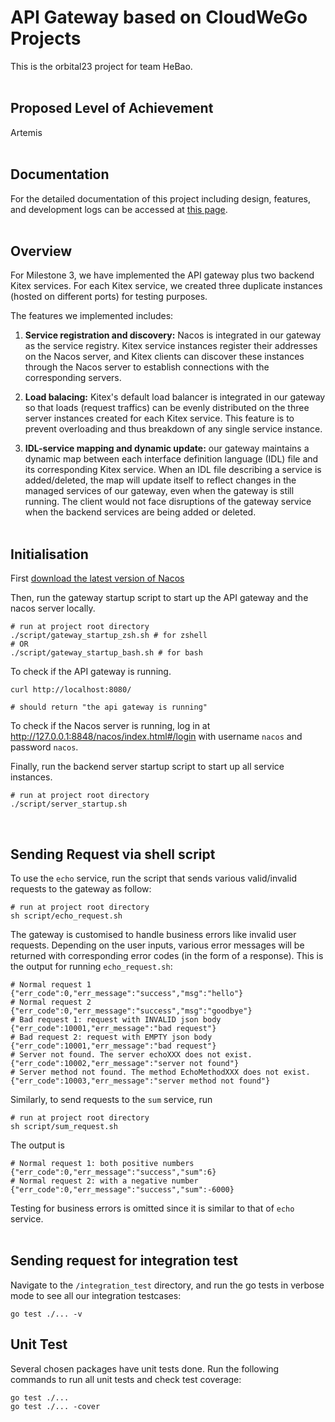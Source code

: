 # API Gateway based on CloudWeGo Projects
This is the orbital23 project for team HeBao.
<br></br>


## Proposed Level of Achievement
Artemis
<br></br>


## Documentation

For the detailed documentation of this project including design, features, and development logs can be accessed at [this page](https://cloud-orchid-e5c.notion.site/API-Gateway-based-on-CloudWeGo-Projects-6b6f65e1a3034a8d8d1a98af719a884a?pvs=4).
<br></br>


## Overview

For Milestone 3, we have implemented the API gateway plus two backend Kitex services. For each Kitex service, we created three duplicate instances (hosted on different ports) for testing purposes. 

The features we implemented includes:
1. **Service registration and discovery:** Nacos is integrated in our gateway as the service registry. Kitex service instances register their addresses on the Nacos server, and Kitex clients can discover these instances through the Nacos server to establish connections with the corresponding servers.

2. **Load balacing:** Kitex's default load balancer is integrated in our gateway so that loads (request traffics) can be evenly distributed on the three server instances created for each Kitex service. This feature is to prevent overloading and thus breakdown of any single service instance.

3. **IDL-service mapping and dynamic update:** our gateway maintains a dynamic map between each interface definition language (IDL) file and its corresponding Kitex service. When an IDL file describing a service is added/deleted, the map will update itself to reflect changes in the managed services of our gateway, even when the gateway is still running. The client would not face disruptions of the gateway service when the backend services are being added or deleted.
<br></br>

## Initialisation

First [download the latest version of Nacos](https://github.com/alibaba/nacos/releases)

Then, run the gateway startup script to start up the API gateway and the nacos server locally.
```shell
# run at project root directory
./script/gateway_startup_zsh.sh # for zshell
# OR
./script/gateway_startup_bash.sh # for bash
```

To check if the API gateway is running.
```shell
curl http://localhost:8080/

# should return "the api gateway is running"
```

To check if the Nacos server is running, log in at http://127.0.0.1:8848/nacos/index.html#/login with username `nacos` and password `nacos`.

Finally, run the backend server startup script to start up all service instances.
```shell
# run at project root directory
./script/server_startup.sh
```
<br>

## Sending Request via shell script

To use the `echo` service, run the script that sends various valid/invalid requests to the gateway as follow:
```shell
# run at project root directory
sh script/echo_request.sh
```

The gateway is customised to handle business errors like invalid user requests. Depending on the user inputs, various error messages will be returned with corresponding error codes (in the form of a response). This is the output for running `echo_request.sh`:
```shell
# Normal request 1
{"err_code":0,"err_message":"success","msg":"hello"}
# Normal request 2
{"err_code":0,"err_message":"success","msg":"goodbye"}
# Bad request 1: request with INVALID json body
{"err_code":10001,"err_message":"bad request"}
# Bad request 2: request with EMPTY json body
{"err_code":10001,"err_message":"bad request"}
# Server not found. The server echoXXX does not exist.
{"err_code":10002,"err_message":"server not found"}
# Server method not found. The method EchoMethodXXX does not exist.
{"err_code":10003,"err_message":"server method not found"}
```

Similarly, to send requests to the `sum` service, run
```shell
# run at project root directory
sh script/sum_request.sh
```

The output is
```shell
# Normal request 1: both positive numbers
{"err_code":0,"err_message":"success","sum":6}
# Normal request 2: with a negative number
{"err_code":0,"err_message":"success","sum":-6000}
```

Testing for business errors is omitted since it is similar to that of `echo` service.
<br></br>

## Sending request for integration test
Navigate to the `/integration_test` directory, and run the go tests in verbose mode to see all our integration testcases:
```shell
go test ./... -v
```

## Unit Test
Several chosen packages have unit tests done. Run the following commands to run all unit tests and check test coverage:
```shell
go test ./...
go test ./... -cover
```
